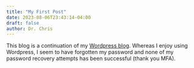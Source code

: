 ```yaml
---
title: "My First Post"
date: 2023-08-06T23:43:14-04:00
draft: false
author: Dr. Chris
---
```

This blog is a continuation of my [Wordpress blog](https://christeplovs.wordpress.com).  Whereas I enjoy using Wordpress, I
seem to have forgotten my password and none of my password 
recovery attempts has been successful (thank you MFA).


